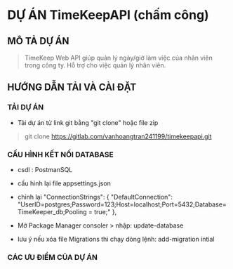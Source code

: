 # DỰ ÁN TimeKeepAPI (chấm công)

## MÔ TẢ DỰ ÁN
> TimeKeep Web API giúp quản lý ngày/giờ làm việc của nhân viên trong công ty. Hỗ
trợ cho việc quản lý nhân viên.

## HƯỚNG DẪN TẢI VÀ CÀI ĐẶT

### TẢI DỰ ÁN

- Tải dự án từ link git bằng "git clone" hoặc file zip

> git clone https://gitlab.com/vanhoangtran241199/timekeepapi.git

### CẤU HÌNH KẾT NỐI DATABASE

- csdl : PostmanSQL
- cấu hình lại file appsettings.json 
- chỉnh lại 
  "ConnectionStrings": {
    "DefaultConnection": "UserID=postgres;Password=123;Host=localhost;Port=5432;Database=TimeKeeper_db;Pooling = true;"
  },

- Mở Package Manager consoler > nhập: update-database
- lưu ý nếu xóa file Migrations thì chạy dòng lệnh: add-migration intial 


### CÁC ƯU ĐIỂM CỦA DỰ ÁN

